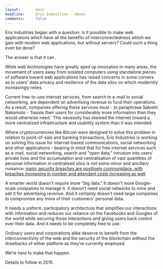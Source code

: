 ```yaml
---
layout:       main
headline:     Eris Industries - About
comments:     false
---
```


Eris Industries began with a question: is it possible to make web applications which have all the benefits of interconnectedness which we gain with modern web applications, but without servers? Could such a thing even be done? 

The answer is that it can. 

While web technologies have greatly sped up innovation in many areas, the movement of users away from isolated computers using standalone pieces of software toward web applications has raised concerns in some corners as to users' data privacy and resilience of the data silos on which modernity increasingly relies. 

Current free-to-use internet services, from search to e-mail to social networking, are dependent on advertising revenue to fund their operations. As a result, companies offering these services must - to paraphrase Satoshi Nakamoto - ‘hassle their users for considerably more information than they would otherwise need.’ This necessity has skewed the internet toward a more centralized infrastructure and usability system than it was intended.

Where cryptocurrencies like Bitcoin were designed to solve this problem in relation to point-of-sale and banking transactions, Eris Industries is working on solving this issue for internet-based communications, social networking and other applications - bearing in mind that for free internet services such as e-mail, social networking, search and "open data," intrusion into users' private lives and the accumulation and centralisation of vast quantities of personal information in centralised silos is not some minor and ancillary nuisance: [major security breaches are positively commonplace, with breaches increasing in number and attendant costs increasing as well](http://www.csoonline.com/article/2130877/data-protection/the-15-worst-data-security-breaches-of-the-21st-century.html).

A smarter world doesn't require more “big data.” It doesn't more Google-scale companies to manage it. It doesn't need social networks to mine and sell it for advertising revenue. And it certainly doesn't need large companies to compromise any more of their customers' personal data. 

It needs a uniform, participatory architecture that simplifies our interactions with information and reduces our reliance on the Facebooks and Googles of the world while securing those interactions and giving users back control over their data. And it needs to be completely free to use. 

Ordinary users and corporations alike deserve to benefit from the interconnectivity of the web and the security of the blockchain without the drawbacks of either platform as they're currently employed.  

We’re here to make that happen. 

Details to follow in 2015.
